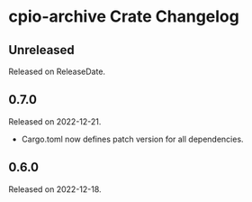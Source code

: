 # cpio-archive Crate Changelog

<!-- next-header -->

## Unreleased

Released on ReleaseDate.

## 0.7.0

Released on 2022-12-21.

* Cargo.toml now defines patch version for all dependencies.

## 0.6.0

Released on 2022-12-18.
